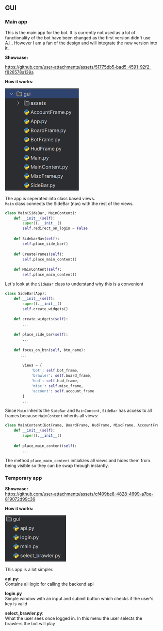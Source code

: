 ## GUI

### Main app
This is the main app for the bot. It is currently not used as a lot of 
functionality of the bot have been changed as the first 
version didn't use A.I.. However I am a fan of the design and will
integrate the new version into it.

**Showcase:**

https://github.com/user-attachments/assets/51775db5-bad5-4591-92f2-f828578a139a



**How it works**:<br>

<img src="images/gui/components.PNG">

The app is seperated into class based views. <br>
`Main` class connects the SideBar (nav) with the rest of the views.<br>
```py
class Main(SideBar, MainContent):
    def __init__(self):
        super().__init__()
        self.redirect_on_login = False

    def SidebarNav(self):
        self.place_side_bar()

    def CreateFrames(self):
        self.place_main_content()

    def MainContent(self):
        self.place_main_content()
```

Let's look at the `SideBar` class to understand why this is a convenient <br>

```py
class SideBar(App):
    def __init__(self):
        super().__init__()
        self.create_widgets()
        
    def create_widgets(self):
        ...

    def place_side_bar(self):
        ...

    def focus_on_btn(self, btn_name):
       ...

        views = {
            'bot': self.bot_frame,
            'brawler': self.board_frame,
            'hud': self.hud_frame,
            'misc': self.misc_frame,
            'account': self.account_frame
        }
        ...

```

Since `Main` inherits the `SideBar` and `MainContent`, 
`SideBar` has access to all frames because `MainContent` inherits
all views:

```py
class MainContent(BotFrame, BoardFrame, HudFrame, MiscFrame, AccountFrame, App):
    def __init__(self):
        super().__init__()

    def place_main_content(self):
        ...
```

The method `place_main_content` initializes all views and hides them from being visible so they can be swap through instantly.

### Temporary app

**Showcase:**<br>
https://github.com/user-attachments/assets/cf409be8-4828-4699-a7be-819072d99c36

**How it works:**

<img src="images/gui/temporary_gui_components.PNG">

This app is a lot simpler. 

**api.py**:<br>
Contains all logic for calling the backend api

**login.py**<br>
Simple window with an input and submit button which checks if the user's key is valid

**select_brawler.py**:<br>
What the user sees once logged in. In this menu the user selects the brawlers the bot will play
